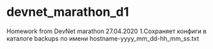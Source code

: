 # devnet_marathon_d1
Homework from DevNet marathon 27.04.2020
1.Сохраняет конфиги в каталоге backups по имени hostname-yyyy_mm_dd-hh_mm_ss.txt
